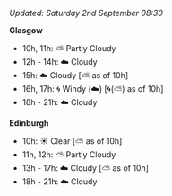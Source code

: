 *Updated: Saturday 2nd September 08:30*

**Glasgow**

* 10h, 11h: :partly_sunny: Partly Cloudy
* 12h - 14h: :cloud: Cloudy
* 15h: :cloud: Cloudy [:partly_sunny: as of 10h]
* 16h, 17h: :cyclone: Windy (:cloud:) [:cyclone:(:partly_sunny:) as of 10h]
* 18h - 21h: :cloud: Cloudy

**Edinburgh**

* 10h: :sunny: Clear [:partly_sunny: as of 10h]
* 11h, 12h: :partly_sunny: Partly Cloudy
* 13h - 17h: :cloud: Cloudy [:partly_sunny: as of 10h]
* 18h - 21h: :cloud: Cloudy
